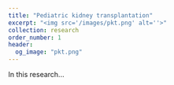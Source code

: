 ```yaml
---
title: "Pediatric kidney transplantation"
excerpt: "<img src='/images/pkt.png' alt=''>"
collection: research
order_number: 1
header: 
  og_image: "pkt.png"
---
```


In this research... 

